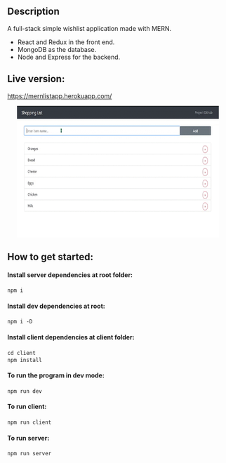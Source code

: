 
## Description
A full-stack simple wishlist application made with MERN.
- React and Redux in the front end.
- MongoDB as the database.
- Node and Express for the backend.

## Live version:
https://mernlistapp.herokuapp.com/

<p align="center">
  <img width="460" height="300" src="ui_demo.gif">
</p>

## How to get started:
#### Install server dependencies at root folder:
    npm i

#### Install dev dependencies at root:
    npm i -D

#### Install client dependencies at client folder:
    cd client
    npm install

#### To run the program in dev mode:
    npm run dev

#### To run client:
    npm run client

#### To run server:
    npm run server
